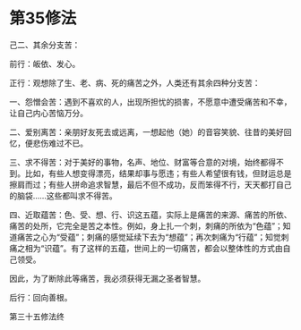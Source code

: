# 第35修法

己二、其余分支苦：

前行：皈依、发心。

正行：观想除了生、老、病、死的痛苦之外，人类还有其余四种分支苦：

一、怨憎会苦：遇到不喜欢的人，出现所担忧的损害，不愿意中遭受痛苦和不幸，让自己内心苦恼万分。

二、爱别离苦：亲朋好友死去或远离，一想起他（她）的音容笑貌、往昔的美好回忆，便悲伤难过不已。

三、求不得苦：对于美好的事物，名声、地位、财富等合意的对境，始终都得不到。比如，有些人想变得漂亮，结果却事与愿违；有些人希望很有钱，但财运总是擦肩而过；有些人拼命追求智慧，最后不但不成功，反而笨得不行，天天都打自己的脑袋……这些都叫求不得苦。

四、近取蕴苦：色、受、想、行、识这五蕴，实际上是痛苦的来源、痛苦的所依、痛苦的处所，它完全是苦之本性。例如，身上扎一个刺，刺痛的所依为“色蕴”；知道痛苦之心为“受蕴”；刺痛的感觉延续下去为“想蕴”；再次刺痛为“行蕴”；知觉刺痛之相为“识蕴”。有了这样的五蕴，世间上的一切痛苦，都会以整体性的方式由自己领受。

因此，为了断除此等痛苦，我必须获得无漏之圣者智慧。

后行：回向善根。

第三十五修法终

